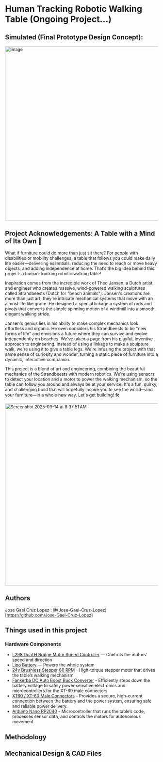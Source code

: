 # Human Tracking Robotic Walking Table (Ongoing Project...)

## Simulated (Final Prototype Design Concept):
<img width="642" height="576" alt="image" src="https://github.com/user-attachments/assets/b5d5f5a5-4047-437f-a497-5e56a71d9ee0" />


## Project Acknowledgements: A Table with a Mind of Its Own 🤖
What if furniture could do more than just sit there? For people with disabilities or mobility challenges, a table that follows you could make daily life easier—delivering essentials, reducing the need to reach or move heavy objects, and adding independence at home. That’s the big idea behind this project: a human-tracking robotic walking table!

Inspiration comes from the incredible work of Theo Jansen, a Dutch artist and engineer who creates massive, wind-powered walking sculptures called Strandbeests (Dutch for "beach animals"). Jansen's creations are more than just art; they're intricate mechanical systems that move with an almost life like grace. He designed a special linkage a system of rods and pivots that converts the simple spinning motion of a windmill into a smooth, elegant walking stride. 

Jansen's genius lies in his ability to make complex mechanics look effortless and organic. He even considers his Strandbeests to be "new forms of life" and envisions a future where they can survive and evolve independently on beaches. We've taken a page from his playful, inventive approach to engineering. Instead of using a linkage to make a sculpture walk, we're using it to give a table legs. We're infusing the project with that same sense of curiosity and wonder, turning a static piece of furniture into a dynamic, interactive companion.

This project is a blend of art and engineering, combining the beautiful mechanics of the Strandbeests with modern robotics. We're using sensors to detect your location and a motor to power the walking mechanism, so the table can follow you around and always be at your service. It's a fun, quirky, and challenging build that will hopefully inspire you to see the world—and your furniture—in a whole new way. Let's get building! 🛠️

<img width="1000" height="600" alt="Screenshot 2025-09-14 at 8 37 51 AM" src="https://github.com/user-attachments/assets/b7191cd1-1331-47f7-bb12-b68707fb6ca7" />

## Authors
Jose Gael Cruz Lopez : @(Jose-Gael-Cruz-Lopez)[https://github.com/Jose-Gael-Cruz-Lopez]

## Things used in this project

### Hardware Components
- [L298 Dual H Bridge Motor Speed Controller](https://www.amazon.com/dp/B0B2RBXTYL?ref=ppx_yo2ov_dt_b_fed_asin_title) — Controls the motors’ speed and direction
- [Lipo Battery](https://www.amazon.com/dp/B0716T67QN?ref_=ppx_hzsearch_conn_dt_b_fed_asin_title_4) — Powers the whole system
- [24v Brushless Stepper 80 RPM](https://www.robotshop.com/products/aslong-motor-high-torque-self-locking-5840-31zy-24v-80rpm-worm-gear-motor?qd=411a137e467bcd98c2762649e2846f5a) - High-torque stepper motor that drives the table’s walking mechanism
- [Fankerba DC Auto Boost Buck Converter](https://www.amazon.com/dp/B078XC976Y?ref_=ppx_hzsearch_conn_dt_b_fed_asin_title_2) - Efficiently steps down the battery voltage to safely power sensitive electronics and microcontrollers.for the XT-69 male connectors
- [XT60 / XT-60 Male Connectors](https://www.amazon.com/XT-60-Connectors-14awg-Turnigy-Zippy%EF%BC%88BDHI-24%EF%BC%89/dp/B07M64KPK6/ref=sr_1_8?crid=2INLNDTF2JXLR&dib=eyJ2IjoiMSJ9.l5aaF0FZp95YgmyZ63LMY3vDhLtKCCtEK-UwES9rDdDRwrjEvEK4d8gzxrb6okEGIzxgZTSw-Z_zVUnPa4TM2h60-HI51jfnlyqTEyeShYtGJdbdJCBqsSESj_G3sVByYksDu6h1jBoWiD_3npCPkYEIN_AaEuUHkdXIs_hS4BjKX2w32aqiK0G36yvB3PjIGnC_nEk10ApiedkN5zYwa38n8BVTxg5EA9pa9NNvKTy3P-00uTGr0eukqsqUiNW9lKqQuryPAdKo0LpHV6Ks_ZaDFbkn1lO95CX7Em1GTfBdrZSRpEwdNKnmfA-uGXK_zAhEJGreemvqSlqz2e923RNve23XHT8csnoeQJoz6_0.IkyhGibnuAmgB-TObokum6LzqTn5B7x9n7fYKUFvZ-o&dib_tag=se&keywords=XT+60+connector&qid=1738358416&s=electronics&sprefix=xt60+connector%2Celectronics%2C112&sr=1-8) - Provides a secure, high-current connection between the battery and the power system, ensuring safe and reliable power delivery.
- [Arduino Nano RP2040](https://www.stemsolutionsmart.com/products/arduino-nano-rp2040-connect) - Microcontroller that runs the table’s code, processes sensor data, and controls the motors for autonomous movement.

## Methodology
## Mechanical Design & CAD Files
